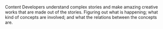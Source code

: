 Content Developers understand complex stories and make amazing creative works that are made out of the stories. Figuring out what is happening; what kind of concepts are involved; and what the relations between the concepts are.
